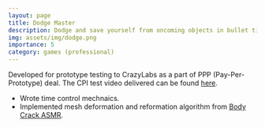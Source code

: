 ```yaml
---
layout: page
title: Dodge Master
description: Dodge and save yourself from oncoming objects in bullet time!
img: assets/img/dodge.png
importance: 5
category: games (professional)
---
```


Developed for prototype testing to CrazyLabs as a part of PPP (Pay-Per-Prototype) deal. The CPI test video delivered can be found [here](https://youtu.be/6OCS70rkZJk).
* Wrote time control mechnaics.
* Implemented mesh deformation and reformation algorithm from [Body Crack ASMR](/_projects/Body%20Crack%20ASMR.md).
